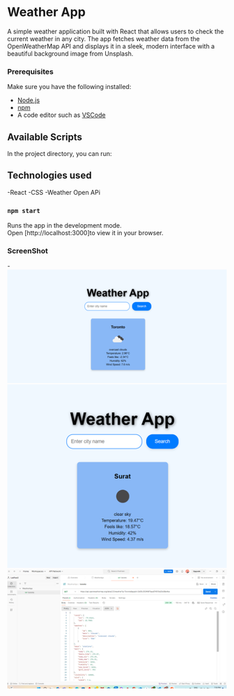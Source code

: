 # Weather App

A simple weather application built with React that allows users to check the current weather in any city. The app fetches weather data from the OpenWeatherMap API and displays it in a sleek, modern interface with a beautiful background image from Unsplash.

### Prerequisites

Make sure you have the following installed:

- [Node.js](https://nodejs.org/)
- [npm](https://www.npmjs.com/)
- A code editor such as [VSCode](https://code.visualstudio.com/)


## Available Scripts

In the project directory, you can run:

## Technologies used

 -React
 -CSS
 -Weather Open APi
### `npm start`

Runs the app in the development mode.\
Open [http://localhost:3000]to view it in your browser.

### ScreenShot 

-![This image shows the weather of the toronto](<Demo 1.png>) ![This image shows the weather of surat ](Demo2.png) ![This image shows the postman get request with the api key in it and also the json output with 200](<Postman (1).png>)
